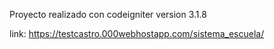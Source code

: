 Proyecto realizado con codeigniter version 3.1.8

link: https://testcastro.000webhostapp.com/sistema_escuela/
